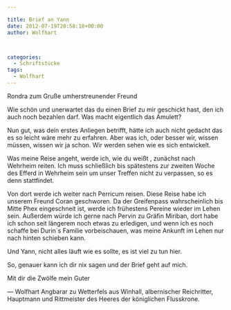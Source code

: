 ```yaml
---

title: Brief an Yann
date: 2012-07-19T20:58:18+00:00
author: Wolfhart



categories:
  - Schriftstücke
tags:
  - Wolfhart
---
```

Rondra zum Gruße umherstreunender Freund

Wie schön und unerwartet das du einen Brief zu mir geschickt hast, den ich auch noch bezahlen darf. Was macht eigentlich das Amulett?<!--more-->


  
Nun gut, was dein erstes Anliegen betrifft, hätte ich auch nicht gedacht das es so leicht wäre mehr zu erfahren. Aber was ich, oder besser wir, wissen müssen, wissen wir ja schon. Wir werden sehen wie es sich entwickelt.
  
Was meine Reise angeht, werde ich, wie du weißt , zunächst nach Wehrheim reiten. Ich muss schließlich bis spätestens zur zweiten Woche des Efferd in Wehrheim sein um unser Treffen nicht zu verpassen, so es denn stattfindet.
  
Von dort werde ich weiter nach Perricum reisen. Diese Reise habe ich unserem Freund Coran geschworen. Da der Greifenpass wahrscheinlich bis Mitte Phex eingeschneit ist, werde ich frühestens Pereine wieder im Lehen sein. Außerdem würde ich gerne nach Pervin zu Gräfin Miriban, dort habe ich schon seit längerem noch etwas zu erledigen, und wenn ich es noch schaffe bei Durin\`s Familie vorbeischauen, was meine Ankunft im Lehen nur nach hinten schieben kann.
  
Und Yann, nicht alles läuft wie es sollte, es ist viel zu tun hier.
  
So, genauer kann ich dir nix sagen und der Brief geht auf mich.

Mit dir die Zwölfe mein Guter

&#8212; Wolfhart Angbarar zu Wetterfels aus Winhall, albernischer Reichritter, Hauptmann und Rittmeister des Heeres der königlichen Flusskrone.